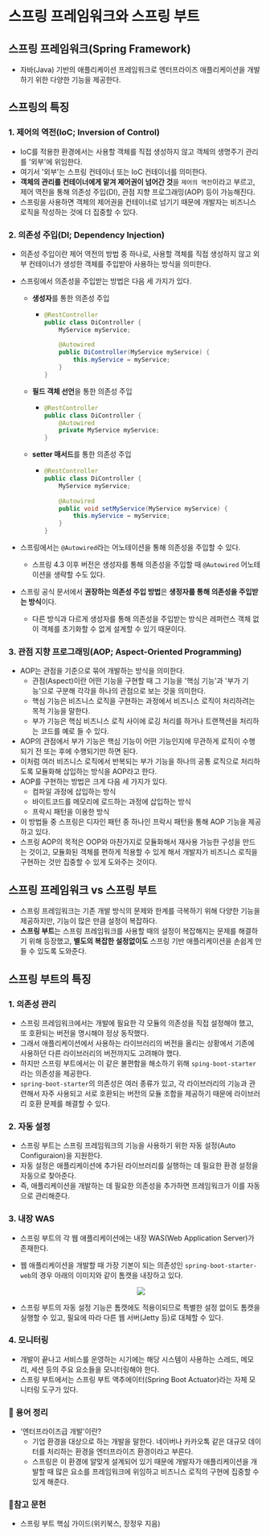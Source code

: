# 스프링 프레임워크와 스프링 부트

## 스프링 프레임워크(Spring Framework)

- 자바(Java) 기반의 애플리케이션 프레임워크로 엔터프라이즈 애플리케이션을 개발하기 위한 다양한 기능을 제공한다.

##  스프링의 특징

### 1. 제어의 역전(IoC; Inversion of Control)

- IoC를 적용한 환경에서는 사용할 객체를 직접 생성하지 않고 객체의 생명주기 관리를 '외부'에 위임한다.
- 여기서 '외부'는 스프링 컨테이너 또는 IoC 컨테이너를 의미한다.
- **객체의 관리를 컨테이너에게 맡겨 제어권이 넘어간 것**을 `제어의 역전`이라고 부르고, 제어 역전을 통해 의존성 주입(DI), 관점 지향 프로그래밍(AOP) 등이 가능해진다.
- 스프링을 사용하면 객체의 제어권을 컨테이너로 넘기기 때문에 개발자는 비즈니스 로직을 작성하는 것에 더 집중할 수 있다.

### 2. 의존성 주입(DI; Dependency Injection)

- 의존성 주입이란 제어 역전의 방법 중 하나로, 사용할 객체를 직접 생성하지 않고 외부 컨테이너가 생성한 객체를 주입받아 사용하는 방식을 의미한다.

- 스프링에서 의존성을 주입받는 방법은 다음 세 가지가 있다.

  - **생성자**를 통한 의존성 주입

    - ```java
      @RestController
      public class DiController {
          MyService myService;
          
          @Autowired
          public DiController(MyService myService) {
              this.myService = myService;
          }
      }
      ```

  - **필드 객체 선언**을 통한 의존성 주입

    - ```java
      @RestController
      public class DiController {
          @Autowired
          private MyService myService;
      }
      ```

  - **setter 매서드**를 통한 의존성 주입

    - ```java
      @RestController
      public class DiController {
          MyService myService;
          
          @Autowired
          public void setMyService(MyService myService) {
              this.myService = myService;
          }
      }
      ```

- 스프링에서는 `@Autowired`라는 어노테이션을 통해 의존성을 주입할 수 있다. 

  - 스프링 4.3 이후 버전은 생성자를 통해 의존성을 주입할 때 `@Autowired` 어노테이션을 생략할 수도 있다.

- 스프링 공식 문서에서 **권장하는 의존성 주입 방법**은 **생정자를 통해 의존성을 주입받는 방식**이다.

  - 다른 방식과 다르게 생성자를 통해 의존성을 주입받는 방식은 레퍼런스 객체 없이 객체를 초기화할 수 없게 설계할 수 있기 때문이다.

### 3. 관점 지향 프로그래밍(AOP; Aspect-Oriented Programming)

- AOP는 관점을 기준으로 묶어 개발하는 방식을 의미한다. 
  - 관점(Aspect)이란 어떤 기능을 구현할 때 그 기능을 '핵심 기능'과 '부가 기능'으로 구분해 각각을 하나의 관점으로 보는 것을 의미한다.
  - 핵심 기능은 비즈니스 로직을 구현하는 과정에서 비즈니스 로직이 처리하려는 목적 기능을 말한다.
  - 부가 기능은 핵심 비즈니스 로직 사이에 로깅 처리를 하거나 트랜잭션을 처리하는 코드를 예로 들 수 있다.
- AOP의 관점에서 부가 기능은 핵심 기능이 어떤 기능인지에 무관하게 로직이 수행되기 전 또는 후에 수행되기만 하면 된다.
- 이처럼 여러 비즈니스 로직에서 반복되는 부가 기능을 하나의 공통 로직으로 처리하도록 모듈화해 삽입하는 방식을 AOP라고 한다.
- AOP를 구현하는 방법은 크게 다음 세 가지가 있다.
  - 컴파일 과정에 삽입하는 방식
  - 바이트코드를 메모리에 로드하는 과정에 삽입하는 방식
  - 프락시 패턴을 이용한 방식
- 이 방법들 중 스프링은 디자인 패턴 중 하나인 프락시 패턴을 통해 AOP 기능을 제공하고 있다.
- 스프링 AOP의 목적은 OOP와 마찬가지로 모듈화해서 재사용 가능한 구성을 만드는 것이고, 모듈화된 객체를 편하게 적용할 수 있게 해서 개발자가 비즈니스 로직을 구현하는 것만 집중할 수 있게 도와주는 것이다.

## 스프링 프레임워크 vs 스프링 부트

- 스프링 프레임워크는 기존 개발 방식의 문제와 한계를 극복하기 위해 다양한 기능을 제공하지만, 기능이 많은 만큼 설정이 복잡하다.
- **스프링 부트**는 스프링 프레임워크를 사용할 때의 설정이 복잡해지는 문제를 해결하기 위해 등장했고, **별도의 복잡한 설정없이도** 스프링 기반 애플리케이션을 손쉽게 만들 수 있도록 도와준다.

## 스프링 부트의 특징

### 1. 의존성 관리

- 스프링 프레임워크에서는 개발에 필요한 각 모듈의 의존성을 직접 설정해야 했고, 또 호환되는 버전을 명시해야 정상 동작했다.
- 그래서 애플리케이션에서 사용하는 라이브러리의 버전을 올리는 상황에서 기존에 사용하던 다른 라이브러리의 버전까지도 고려해야 했다.
- 하지만 스프링 부트에서는 이 같은 불편함을 해소하기 위해 `sping-boot-starter`라는 의존성을 제공한다.
- `spring-boot-starter`의 의존성은 여러 종류가 있고, 각 라이브러리의 기능과 관련해서 자주 사용되고 서로 호환되는 버전의 모듈 조합을 제공하기 때문에 라이브러리 호환 문제를 해결할 수 있다.

### 2. 자동 설정

- 스프링 부트는 스프링 프레임워크의 기능을 사용하기 위한 자동 설정(Auto Configuraion)을 지원한다.
- 자동 설정은 애플리케이션에 추가된 라이브러리를 실행하는 데 필요한 환경 설정을 자동으로 찾아준다.
- 즉, 애플리케이션을 개발하는 데 필요한 의존성을 추가하면 프레임워크가 이를 자동으로 관리해준다.

### 3. 내장 WAS

- 스프링 부트의 각 웹 애플리케이션에는 내장 WAS(Web Application Server)가 존재한다.

- 웹 애플리케이션을 개발할 때 가장 기본이 되는 의존성인 `spring-boot-starter-web`의 경우 아래의 이미지와 같이 톰캣을 내장하고 있다.

  <p align="center">
    <img src ="https://user-images.githubusercontent.com/52318666/181162689-c84b4b3c-c54b-4819-a19b-c10b9c078259.png" >
  </p>

- 스프링 부트의 자동 설정 기능은 톰캣에도 적용이되므로 특별한 설정 없이도 톰캣을 실행할 수 있고, 필요에 따라 다른 웹 서버(Jetty 등)로 대체할 수 있다.

### 4. 모니터링

- 개발이 끝나고 서비스를 운영하는 시기에는 해당 시스템이 사용하는 스레드, 메모리, 세션 등의 주요 요소들을 모니터링해야 한다.
- 스프링 부트에서는 스프링 부트 액추에이터(Spring Boot Actuator)라는 자체 모니터링 도구가 있다.

### 🔖  용어 정리 

- '엔터프라이즈급 개발'이란?
  - 기업 환경을 대상으로 하는 개발을 말한다. 네이버나 카카오톡 같은 대규모 데이터를 처리하는 환경을 엔터프라이즈 환경이라고 부른다.
  - 스프링은 이 환경에 알맞게 설계되어 있기 때문에 개발자가 애플리케이션을 개발할 때 많은 요소를 프레임워크에 위임하고 비즈니스 로직의 구현에 집중할 수 있게 해준다.

### :memo:참고 문헌

- 스프링 부트 핵심 가이드(위키북스, 장정우 지음)

